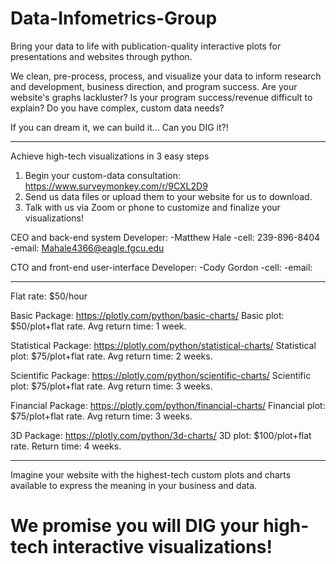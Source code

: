 # Data-Infometrics-Group

Bring your data to life with publication-quality interactive plots for presentations and websites through python.

We clean, pre-process, process, and visualize your data to inform research and development, business direction, and program success.
Are your website's graphs lackluster? Is your program success/revenue difficult to explain? Do you have complex, custom data needs?

If you can dream it, we can build it... Can you DIG it?! 

-------------------------------
Achieve high-tech visualizations in 3 easy steps
1. Begin your custom-data consultation: https://www.surveymonkey.com/r/9CXL2D9
2. Send us data files or upload them to your website for us to download.
3. Talk with us via Zoom or phone to customize and finalize your visualizations!

CEO and back-end system Developer: 
  -Matthew Hale
  -cell: 239-896-8404
  -email: Mahale4366@eagle.fgcu.edu
  
CTO and front-end user-interface Developer:
  -Cody Gordon
  -cell:
  -email:
 
-------------------------------
Flat rate: $50/hour 

Basic Package: https://plotly.com/python/basic-charts/ 
Basic plot: $50/plot+flat rate. Avg return time: 1 week.

Statistical Package: https://plotly.com/python/statistical-charts/ 
Statistical plot: $75/plot+flat rate. Avg return time: 2 weeks.

Scientific Package: https://plotly.com/python/scientific-charts/ 
Scientific plot: $75/plot+flat rate. Avg return time: 3 weeks.

Financial Package: https://plotly.com/python/financial-charts/ 
Financial plot: $75/plot+flat rate. Avg return time: 3 weeks.

3D Package: https://plotly.com/python/3d-charts/ 
3D plot: $100/plot+flat rate. Return time: 4 weeks.

-------------------------------

Imagine your website with the highest-tech custom plots and charts available to express the meaning in your business and data. 

# We promise you will DIG your high-tech interactive visualizations!

